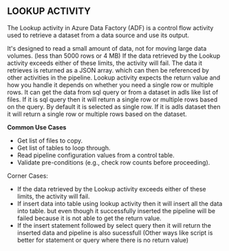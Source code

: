 ## **LOOKUP ACTIVITY**

The Lookup activity in Azure Data Factory (ADF) is a control flow activity used to retrieve a dataset from a data 
source and use its output.

It's designed to read a small amount of data, not for moving large data volumes. (less than 5000 rows or 4 MB)
If the data retrieved by the Lookup activity exceeds either of these limits, the activity will fail.
The data it retrieves is returned as a JSON array.
which can then be referenced by other activities in the pipeline.
Lookup activity expects the return value and how you handle it depends on whether you need a single row or multiple rows.
It can get the data from sql query or from a dataset in adls like list of files.
If it is sql query then it will return a single row or multiple rows based on the query.
By default it is selected as single row.
If it is adls dataset then it will return a single row or multiple rows based on the dataset.


**Common Use Cases**

- Get list of files to copy.
- Get list of tables to loop through.
- Read pipeline configuration values from a control table.
- Validate pre-conditions (e.g., check row counts before proceeding).



Corner Cases:

- If the data retrieved by the Lookup activity exceeds either of these limits, the activity will fail.
- If insert data into table using lookup activity then it will insert all the data into table. but even though it 
  successfully inserted the pipeline will be failed because it is not able to get the return value.
- If the insert statement followed by select query then it will return the inserted data and pipeline is also sucessfull
  (Other ways like script is better for statement or query where there is no return value)